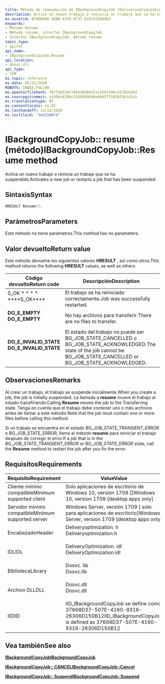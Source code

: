 ```yaml
---
title: Método de reanudación de IBackgroundCopyJob (Deliveryoptimization. h)
description: Activa un nuevo trabajo o reinicia un trabajo que se ha suspendido.
ms.assetid: B745BDA6-36B9-41FD-9737-61D14150A9E4
keywords:
- Método Resume
- Método resume, interfaz IBackgroundCopyJob
- Interfaz IBackgroundCopyJob, método resume
topic_type:
- apiref
api_name:
- IBackgroundCopyJob.Resume
api_location:
- dosvc.dll
api_type:
- COM
ms.topic: reference
ms.date: 05/31/2018
ROBOTS: INDEX,FOLLOW
ms.openlocfilehash: f87f5b5347785810d84331ce56f240cd1f016383
ms.sourcegitcommit: a1494c819bc5200050696e66057f1020f5b142cb
ms.translationtype: MT
ms.contentlocale: es-ES
ms.lasthandoff: 12/12/2020
ms.locfileid: "104150074"
---
```

# <a name="ibackgroundcopyjobresume-method"></a><span data-ttu-id="74b92-106">IBackgroundCopyJob:: resume (método)</span><span class="sxs-lookup"><span data-stu-id="74b92-106">IBackgroundCopyJob::Resume method</span></span>

<span data-ttu-id="74b92-107">Activa un nuevo trabajo o reinicia un trabajo que se ha suspendido.</span><span class="sxs-lookup"><span data-stu-id="74b92-107">Activates a new job or restarts a job that has been suspended.</span></span>

## <a name="syntax"></a><span data-ttu-id="74b92-108">Sintaxis</span><span class="sxs-lookup"><span data-stu-id="74b92-108">Syntax</span></span>


```C++
HRESULT Resume();
```



## <a name="parameters"></a><span data-ttu-id="74b92-109">Parámetros</span><span class="sxs-lookup"><span data-stu-id="74b92-109">Parameters</span></span>

<span data-ttu-id="74b92-110">Este método no tiene parámetros.</span><span class="sxs-lookup"><span data-stu-id="74b92-110">This method has no parameters.</span></span>

## <a name="return-value"></a><span data-ttu-id="74b92-111">Valor devuelto</span><span class="sxs-lookup"><span data-stu-id="74b92-111">Return value</span></span>

<span data-ttu-id="74b92-112">Este método devuelve los siguientes valores **HRESULT** , así como otros.</span><span class="sxs-lookup"><span data-stu-id="74b92-112">This method returns the following **HRESULT** values, as well as others.</span></span>



| <span data-ttu-id="74b92-113">Código devuelto</span><span class="sxs-lookup"><span data-stu-id="74b92-113">Return code</span></span>                                                                                          | <span data-ttu-id="74b92-114">Descripción</span><span class="sxs-lookup"><span data-stu-id="74b92-114">Description</span></span>                                                                                          |
|------------------------------------------------------------------------------------------------------|------------------------------------------------------------------------------------------------------|
| <dl> <span data-ttu-id="74b92-115"><dt>S_OK \* \* \* \*</dt></span><span class="sxs-lookup"><span data-stu-id="74b92-115"><dt>\*\*\*\*S_OK\*\*\*\*</dt></span></span> </dl>             | <span data-ttu-id="74b92-116">El trabajo se ha reiniciado correctamente.</span><span class="sxs-lookup"><span data-stu-id="74b92-116">Job was successfully restarted.</span></span><br/>                                                           |
| <dl> <span data-ttu-id="74b92-117"><dt>**DO_E_EMPTY**</dt></span><span class="sxs-lookup"><span data-stu-id="74b92-117"><dt>**DO_E_EMPTY**</dt></span></span> </dl>          | <span data-ttu-id="74b92-118">No hay archivos para transferir.</span><span class="sxs-lookup"><span data-stu-id="74b92-118">There are no files to transfer.</span></span><br/>                                                           |
| <dl> <span data-ttu-id="74b92-119"><dt>**DO_E_INVALID_STATE**</dt></span><span class="sxs-lookup"><span data-stu-id="74b92-119"><dt>**DO_E_INVALID_STATE**</dt></span></span> </dl> | <span data-ttu-id="74b92-120">El estado del trabajo no puede ser BG_JOB_STATE_CANCELLED o BG_JOB_STATE_ACKNOWLEDGED.</span><span class="sxs-lookup"><span data-stu-id="74b92-120">The state of the job cannot be BG_JOB_STATE_CANCELLED or BG_JOB_STATE_ACKNOWLEDGED.</span></span><br/> |



 

## <a name="remarks"></a><span data-ttu-id="74b92-121">Observaciones</span><span class="sxs-lookup"><span data-stu-id="74b92-121">Remarks</span></span>

<span data-ttu-id="74b92-122">Al crear un trabajo, el trabajo se suspende inicialmente.</span><span class="sxs-lookup"><span data-stu-id="74b92-122">When you create a job, the job is initially suspended.</span></span> <span data-ttu-id="74b92-123">La llamada a **resume** mueve el trabajo al estado transfiriendo.</span><span class="sxs-lookup"><span data-stu-id="74b92-123">Calling **Resume** moves the job to the Transferring state.</span></span> <span data-ttu-id="74b92-124">Tenga en cuenta que el trabajo debe contener uno o más archivos antes de llamar a este método.</span><span class="sxs-lookup"><span data-stu-id="74b92-124">Note that the job must contain one or more files before calling this method.</span></span>

<span data-ttu-id="74b92-125">Si un trabajo se encuentra en el estado BG_JOB_STATE_TRANSIENT_ERROR o BG_JOB_STATE_ERROR, llame al método **resume** para reiniciar el trabajo después de corregir el error.</span><span class="sxs-lookup"><span data-stu-id="74b92-125">If a job that is in the BG_JOB_STATE_TRANSIENT_ERROR or BG_JOB_STATE_ERROR state, call the **Resume** method to restart the job after you fix the error.</span></span>

## <a name="requirements"></a><span data-ttu-id="74b92-126">Requisitos</span><span class="sxs-lookup"><span data-stu-id="74b92-126">Requirements</span></span>



| <span data-ttu-id="74b92-127">Requisito</span><span class="sxs-lookup"><span data-stu-id="74b92-127">Requirement</span></span> | <span data-ttu-id="74b92-128">Value</span><span class="sxs-lookup"><span data-stu-id="74b92-128">Value</span></span> |
|-------------------------------------|-----------------------------------------------------------------------------------------------------|
| <span data-ttu-id="74b92-129">Cliente mínimo compatible</span><span class="sxs-lookup"><span data-stu-id="74b92-129">Minimum supported client</span></span><br/> | <span data-ttu-id="74b92-130">Solo aplicaciones de escritorio de Windows 10, versión 1709 \[\]</span><span class="sxs-lookup"><span data-stu-id="74b92-130">Windows 10, version 1709 \[desktop apps only\]</span></span><br/>                                           |
| <span data-ttu-id="74b92-131">Servidor mínimo compatible</span><span class="sxs-lookup"><span data-stu-id="74b92-131">Minimum supported server</span></span><br/> | <span data-ttu-id="74b92-132">Windows Server, versión 1709 \[ solo para aplicaciones de escritorio\]</span><span class="sxs-lookup"><span data-stu-id="74b92-132">Windows Server, version 1709 \[desktop apps only\]</span></span><br/>                                       |
| <span data-ttu-id="74b92-133">Encabezado</span><span class="sxs-lookup"><span data-stu-id="74b92-133">Header</span></span><br/>                   | <dl> <span data-ttu-id="74b92-134"><dt>Deliveryoptimization. h</dt></span><span class="sxs-lookup"><span data-stu-id="74b92-134"><dt>Deliveryoptimization.h</dt></span></span> </dl>   |
| <span data-ttu-id="74b92-135">IDL</span><span class="sxs-lookup"><span data-stu-id="74b92-135">IDL</span></span><br/>                      | <dl> <span data-ttu-id="74b92-136"><dt>DeliveryOptimization. idl</dt></span><span class="sxs-lookup"><span data-stu-id="74b92-136"><dt>DeliveryOptimization.idl</dt></span></span> </dl> |
| <span data-ttu-id="74b92-137">Biblioteca</span><span class="sxs-lookup"><span data-stu-id="74b92-137">Library</span></span><br/>                  | <dl> <span data-ttu-id="74b92-138"><dt>Dosvc. lib</dt></span><span class="sxs-lookup"><span data-stu-id="74b92-138"><dt>Dosvc.lib</dt></span></span> </dl>                |
| <span data-ttu-id="74b92-139">Archivo DLL</span><span class="sxs-lookup"><span data-stu-id="74b92-139">DLL</span></span><br/>                      | <dl> <span data-ttu-id="74b92-140"><dt>Dosvc.dll</dt></span><span class="sxs-lookup"><span data-stu-id="74b92-140"><dt>Dosvc.dll</dt></span></span> </dl>                |
| <span data-ttu-id="74b92-141">IID</span><span class="sxs-lookup"><span data-stu-id="74b92-141">IID</span></span><br/>                      | <span data-ttu-id="74b92-142">IID_IBackgroundCopyJob se define como 37668D37-507E-4160-9316-26306D150B12</span><span class="sxs-lookup"><span data-stu-id="74b92-142">IID_IBackgroundCopyJob is defined as 37668D37-507E-4160-9316-26306D150B12</span></span><br/>               |



## <a name="see-also"></a><span data-ttu-id="74b92-143">Vea también</span><span class="sxs-lookup"><span data-stu-id="74b92-143">See also</span></span>

<dl> <dt>

[<span data-ttu-id="74b92-144">**IBackgroundCopyJob**</span><span class="sxs-lookup"><span data-stu-id="74b92-144">**IBackgroundCopyJob**</span></span>](ibackgroundcopyjob-.md)
</dt> <dt>

[<span data-ttu-id="74b92-145">**IBackgroundCopyJob:: CANCEL**</span><span class="sxs-lookup"><span data-stu-id="74b92-145">**IBackgroundCopyJob::Cancel**</span></span>](ibackgroundcopyjob-cancel.md)
</dt> <dt>

[<span data-ttu-id="74b92-146">**IBackgroundCopyJob:: Suspend**</span><span class="sxs-lookup"><span data-stu-id="74b92-146">**IBackgroundCopyJob::Suspend**</span></span>](ibackgroundcopyjob-suspend.md)
</dt> </dl>

 

 





